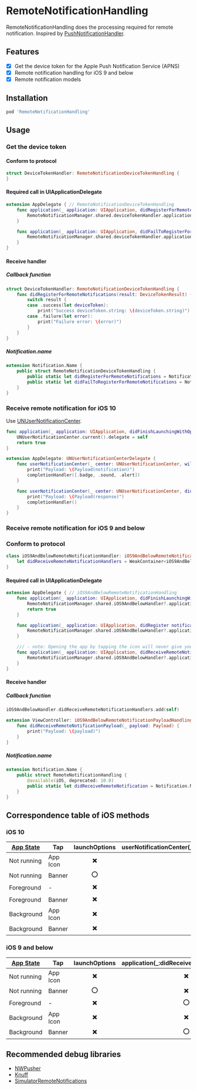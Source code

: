 # RemoteNotificationHandling

RemoteNotificationHandling does the processing required for remote notification. Inspired by [PushNotificationHandler](https://github.com/gtsifrikas/PushNotificationHandler).

## Features

- [x] Get the device token for the Apple Push Notification Service (APNS)
- [x] Remote notification handling for iOS 9 and below
- [x] Remote notification models

## Installation

```ruby
pod 'RemoteNotificationHandling'
```

## Usage

### Get the device token

#### Conform to protocol

```swift
struct DeviceTokenHandler: RemoteNotificationDeviceTokenHandling {    
}
```

#### Required call in UIApplicationDelegate

```swift
extension AppDelegate { // RemoteNotificationDeviceTokenHandling
    func application(_ application: UIApplication, didRegisterForRemoteNotificationsWithDeviceToken deviceToken: Data) {
        RemoteNotificationManager.shared.deviceTokenHandler.application(application, didRegisterForRemoteNotificationsWithDeviceToken: deviceToken)
    }

    func application(_ application: UIApplication, didFailToRegisterForRemoteNotificationsWithError error: Error) {
        RemoteNotificationManager.shared.deviceTokenHandler.application(application, didFailToRegisterForRemoteNotificationsWithError: error)
    }
}
```

#### Receive handler

##### Callback function

```swift
struct DeviceTokenHandler: RemoteNotificationDeviceTokenHandling {    
    func didRegisterForRemoteNotifications(result: DeviceTokenResult) {
        switch result {
        case .success(let deviceToken):
            print("Success deviceToken.string: \(deviceToken.string)")
        case .failure(let error):
            print("Failure error: \(error)")
        }
    }
}
```

##### Notification.name

```swift
extension Notification.Name {
    public struct RemoteNotificationDeviceTokenHandling {
        public static let didRegisterForRemoteNotifications = Notification.Name(rawValue: "RemoteNotificationDeviceTokenHandling.didRegisterForRemoteNotifications")
        public static let didFailToRegisterForRemoteNotifications = Notification.Name(rawValue: "RemoteNotificationDeviceTokenHandling.didFailToRegisterForRemoteNotifications")
    }    
}
```

### Receive remote notification for iOS 10

Use [UNUserNotificationCenter](https://developer.apple.com/documentation/usernotifications/unusernotificationcenter).

```swift
func application(_ application: UIApplication, didFinishLaunchingWithOptions launchOptions: [UIApplicationLaunchOptionsKey: Any]?) -> Bool {
    UNUserNotificationCenter.current().delegate = self
    return true
}
```

```swift
extension AppDelegate: UNUserNotificationCenterDelegate {
    func userNotificationCenter(_ center: UNUserNotificationCenter, willPresent notification: UNNotification, withCompletionHandler completionHandler: @escaping (UNNotificationPresentationOptions) -> Swift.Void) {
        print("Payload: \(Payload(notification)")
        completionHandler([.badge, .sound, .alert])
    }

    func userNotificationCenter(_ center: UNUserNotificationCenter, didReceive response: UNNotificationResponse, withCompletionHandler completionHandler: @escaping () -> Swift.Void) {
        print("Payload: \(Payload(response)")
        completionHandler()
    }
}
```

### Receive remote notification for iOS 9 and below

### Conform to protocol

```swift
class iOS9AndBelowRemoteNotificationHandler: iOS9AndBelowRemoteNotificationHandling {    
    let didReceiveRemoteNotificationHandlers = WeakContainer<iOS9AndBelowRemoteNotificationPayloadHandling>()
}
```

#### Required call in UIApplicationDelegate

```swift
extension AppDelegate { // iOS9AndBelowRemoteNotificationHandling
    func application(_ application: UIApplication, didFinishLaunchingWithOptions launchOptions: [UIApplicationLaunchOptionsKey: Any]?) -> Bool {
        RemoteNotificationManager.shared.iOS9AndBelowHandler?.application(application, didFinishLaunchingWithOptions: launchOptions)        
        return true
    }

    func application(_ application: UIApplication, didRegister notificationSettings: UIUserNotificationSettings) {
        RemoteNotificationManager.shared.iOS9AndBelowHandler?.application(application, didRegister: notificationSettings)
    }

    /// - note: Opening the app by tapping the icon will never give you information about previous notifications. It's only if you actually open the app via a notification that you will be able to access the notification data. (from [Stackoverflow](https://stackoverflow.com/a/13847840))
    func application(_ application: UIApplication, didReceiveRemoteNotification userInfo: [AnyHashable : Any]) {
        RemoteNotificationManager.shared.iOS9AndBelowHandler?.application(application, didReceiveRemoteNotification: userInfo)
    }
}
```

#### Receive handler

##### Callback function

```swift
iOS9AndBelowHandler.didReceiveRemoteNotificationHandlers.add(self)
```

```swift
extension ViewController: iOS9AndBelowRemoteNotificationPayloadHandling {
    func didReceiveRemoteNotificationPayload(_ payload: Payload) {
        print("Payload: \(payload)")
    }
}
```

##### Notification.name

```swift
extension Notification.Name {
    public struct RemoteNotificationHandling {
        @available(iOS, deprecated: 10.0)
        public static let didReceiveRemoteNotification = Notification.Name(rawValue: "RemoteNotificationHandling.didReceiveRemoteNotification")
    }
}
```

## Correspondence table of iOS methods

### iOS 10

| [App State](https://developer.apple.com/library/content/documentation/iPhone/Conceptual/iPhoneOSProgrammingGuide/TheAppLifeCycle/TheAppLifeCycle.html#//apple_ref/doc/uid/TP40007072-CH2-SW3) | Tap | launchOptions | userNotificationCenter(_:willPresent:withCompletionHandler:) | userNotificationCenter(_:didReceive:withCompletionHandler:) |
| --- | --- | :---: | :---: | :---: |
| Not running | App Icon | ✖️ | ✖️ | ✖️ |
| Not running | Banner | ⭕️ | ✖️ | ⭕️ |
| Foreground | - | ✖️ | ⭕️ | ✖️ |
| Foreground | Banner | ✖️ | ✖️ | ⭕️ |
| Background | App Icon | ✖️ | ✖️ | ✖️ |
| Background | Banner | ✖️ | ✖️ | ⭕️ |

### iOS 9 and below

| [App State](https://developer.apple.com/library/content/documentation/iPhone/Conceptual/iPhoneOSProgrammingGuide/TheAppLifeCycle/TheAppLifeCycle.html#//apple_ref/doc/uid/TP40007072-CH2-SW3) | Tap | launchOptions | application(_:didReceiveRemoteNotification:) |
| --- | --- | :---: | :---: |
| Not running | App Icon | ✖️ | ✖️ |
| Not running | Banner | ⭕️ | ✖️ |
| Foreground | - | ✖️ | ⭕️ |
| Background | App Icon | ✖️ | ✖️ |
| Background | Banner | ✖️ | ⭕️ |

## Recommended debug libraries

- [NWPusher](https://github.com/noodlewerk/NWPusher)
- [Knuff](https://github.com/KnuffApp/Knuff)
- [SimulatorRemoteNotifications](https://github.com/acoomans/SimulatorRemoteNotifications)
